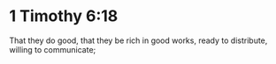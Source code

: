 # 1 Timothy 6:18

That they do good, that they be rich in good works, ready to distribute, willing to communicate;